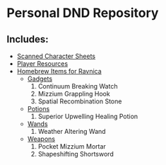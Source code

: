 # Personal DND Repository

## Includes:
* [Scanned Character Sheets](/Characters)
* [Player Resources](/Resources)
* [Homebrew Items for Ravnica](/Characters/Opi/Items)
  * [Gadgets](/Characters/Opi/Items/Gadgets)
    1. Continuum Breaking Watch
    2. Mizzium Grappling Hook
    3. Spatial Recombination Stone
  * [Potions](/Characters/Opi/Items/Potions)
    1. Superior Upwelling Healing Potion
  * [Wands](/Characters/Opi/Items/Wands)
    1. Weather Altering Wand
  * [Weapons](/Characters/Opi/Items/Weapons)
    1. Pocket Mizzium Mortar
    2. Shapeshifting Shortsword
  
